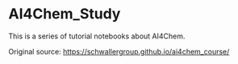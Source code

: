 # AI4Chem_Study

This is a series of tutorial notebooks about AI4Chem.

Original source: https://schwallergroup.github.io/ai4chem_course/
